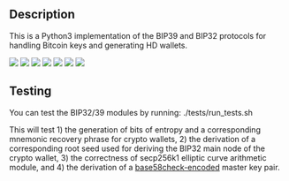 ## Description
This is a Python3 implementation of the BIP39 and BIP32 protocols for handling Bitcoin keys and generating HD wallets.

![](https://github.com/gavinbarrett/BIP39_Suite/workflows/Build/badge.svg)
![](https://github.com/gavinbarrett/BIP39_Suite/workflows/Mnemonic%20Generation/badge.svg)
![](https://github.com/gavinbarrett/BIP39_Suite/workflows/Seed%20Generation/badge.svg)
![](https://github.com/gavinbarrett/BIP39_Suite/workflows/xprv%20Derivation/badge.svg)
![](https://github.com/gavinbarrett/BIP39_Suite/workflows/xpub%20Derivation/badge.svg)
![](https://github.com/gavinbarrett/BIP39_Suite/workflows/Elliptic%20Point%20Addition/badge.svg)
![](https://github.com/gavinbarrett/BIP39_Suite/workflows/Elliptic%20Point%20Multiplication/badge.svg)

## Testing

You can test the BIP32/39 modules by running:
    ./tests/run_tests.sh

This will test 1) the generation of bits of entropy and a corresponding mnemonic recovery phrase for crypto wallets, 2) the derivation of a corresponding root seed used for deriving the BIP32 main node of the crypto wallet, 3) the correctness of secp256k1 elliptic curve arithmetic module, and 4) the derivation of a [base58check-encoded](https://en.bitcoin.it/wiki/Base58Check_encoding) master key pair.
